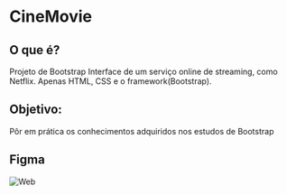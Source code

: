 # CineMovie

## O que é?
Projeto de Bootstrap
Interface de um serviço online de streaming, como Netflix. Apenas HTML, CSS e o framework(Bootstrap). 

## Objetivo:
Pôr em prática os conhecimentos adquiridos nos estudos de Bootstrap

## Figma
![Web](https://github.com/rodriglim/CineMovie/assets/109808618/35bbe228-2d4e-4ce9-8734-7f4868b9dea1)
